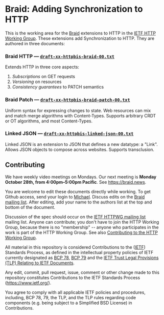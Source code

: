 # Braid: Adding Synchronization to HTTP

This is the working area for the [Braid](https://braid.news) extensions to
HTTP in the [IETF HTTP Working Group](https://httpwg.org/).  These extensions
add Synchronization to HTTP.  They are authored in three documents:

### Braid HTTP — [`draft-xx-httpbis-braid-00.txt`](https://github.com/braid-work/braid-spec/blob/master/draft-xx-httpbis-braid-00.txt)
Extends HTTP in three core aspects:

1. *Subscriptions* on GET requests
2. *Versioning* on resources
3. *Consistency guarantees* to PATCH semantics


### Braid Patch — [`draft-xx-httpbis-braid-patch-00.txt`](https://github.com/braid-work/braid-spec/blob/master/draft-xx-httpbis-braid-patch-00.txt)

Uniform syntax for expressing changes to state.  Web resources can mix and
match merge algorithms with Content-Types.  Supports arbitrary CRDT or OT
algorithms, and most Content-Types.

### Linked JSON — [`draft-xx-httpbis-linked-json-00.txt`](https://github.com/braid-work/braid-spec/blob/master/draft-xx-httpbis-linked-json-00.txt)

Linked JSON is an extension to JSON that defines a new datatype: a "Link".
Allows JSON objects to compose across websites.  Supports transclusion.

## Contributing

We have weekly video meetings on Mondays.  Our next meeting is **Monday
October 28th, from 4:00pm–5:00pm Pacific**.  See https://braid.news.

You are welcome to edit these documents directly while working.  To get Github
access, send your login to [Michael](mailto:toomim@gmail.com).  Discuss edits
on the
[Braid mailing list](https://groups.google.com/forum/#!forum/braid-http).
After editing, add your name to the authors list at the top and bottom of the
document.

Discussion of the spec should occur on the
[IETF HTTPWG mailing list](https://lists.w3.org/Archives/Public/ietf-http-wg/)
mailing list.  Anyone can contribute; you don't have to join the HTTP Working
Group, because there is no "membership" -- anyone who participates in the work
is part of the HTTP Working Group.  See also
[Contributing to the HTTP Working Group](https://github.com/httpwg/http-extensions/blob/master/CONTRIBUTING.md).

All material in this repository is considered Contributions to the
([IETF](https://www.ietf.org/)) Standards Process, as defined in the
intellectual property policies of IETF currently designated as
[BCP 78](https://www.rfc-editor.org/info/bcp78),
[BCP 79](https://www.rfc-editor.org/info/bcp79) and the
[IETF Trust Legal Provisions (TLP) Relating to IETF Documents](http://trustee.ietf.org/trust-legal-provisions.html).

Any edit, commit, pull request, issue, comment or other change made to this
repository constitutes Contributions to the IETF Standards Process
(https://www.ietf.org/).

You agree to comply with all applicable IETF policies and procedures,
including, BCP 78, 79, the TLP, and the TLP rules regarding code components
(e.g. being subject to a Simplified BSD License) in Contributions.
